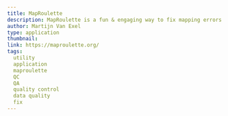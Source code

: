 ```yaml
---
title: MapRoulette
description: MapRoulette is a fun & engaging way to fix mapping errors one step at a time. Particularly fun challenge for students!
author: Martijn Van Exel
type: application
thumbnail:
link: https://maproulette.org/
tags:
  utility
  application
  maproulette
  QC
  QA
  quality control
  data quality
  fix
---
```

